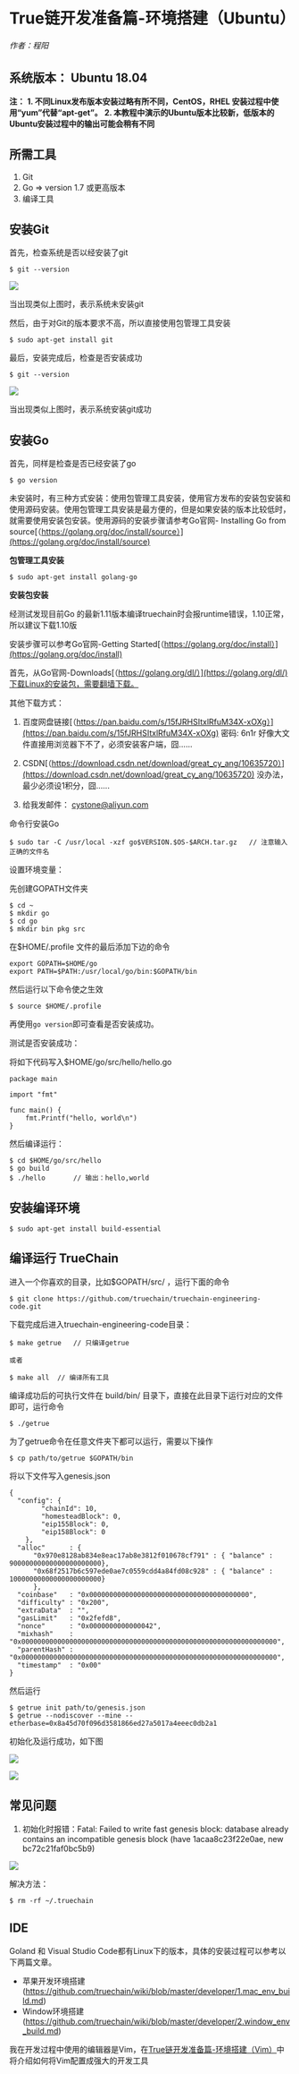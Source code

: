 # True链开发准备篇-环境搭建（Ubuntu）
###### 作者：程阳

## 系统版本： Ubuntu 18.04
**注：**
**1. 不同Linux发布版本安装过略有所不同，CentOS，RHEL 安装过程中使用“yum”代替“apt-get”。**
**2. 本教程中演示的Ubuntu版本比较新，低版本的Ubuntu安装过程中的输出可能会稍有不同**

## 所需工具
1. Git
2. Go => version 1.7 或更高版本
3. 编译工具

## 安装Git
首先，检查系统是否以经安装了git

```
$ git --version
```
![](img/Ubuntu_env_build_01.png)

当出现类似上图时，表示系统未安装git

然后，由于对Git的版本要求不高，所以直接使用包管理工具安装
```
$ sudo apt-get install git
```

最后，安装完成后，检查是否安装成功
```
$ git --version
```
![](img/Ubuntu_env_build_02.png)

当出现类似上图时，表示系统安装git成功

## 安装Go
首先，同样是检查是否已经安装了go
```
$ go version
```
未安装时，有三种方式安装：使用包管理工具安装，使用官方发布的安装包安装和使用源码安装。使用包管理工具安装是最方便的，但是如果安装的版本比较低时，就需要使用安装包安装。使用源码的安装步骤请参考Go官网-
Installing Go from source[（https://golang.org/doc/install/source）](https://golang.org/doc/install/source)

**包管理工具安装**
```
$ sudo apt-get install golang-go
```

**安装包安装**

经测试发现目前Go 的最新1.11版本编译truechain时会报runtime错误，1.10正常，所以建议下载1.10版

安装步骤可以参考Go官网-Getting Started[（https://golang.org/doc/install）](https://golang.org/doc/install)

首先，从Go官网-Downloads[（https://golang.org/dl/）](https://golang.org/dl/)下载Linux的安装包，需要翻墙下载。

其他下载方式：

1. 百度网盘链接[（https://pan.baidu.com/s/15fJRHSItxlRfuM34X-xOXg）](https://pan.baidu.com/s/15fJRHSItxlRfuM34X-xOXg) 密码: 6n1r 好像大文件直接用浏览器下不了，必须安装客户端，囧......

2. CSDN[（https://download.csdn.net/download/great_cy_ang/10635720）](https://download.csdn.net/download/great_cy_ang/10635720) 没办法，最少必须设1积分，囧......

3. 给我发邮件： cystone@aliyun.com

命令行安装Go
```
$ sudo tar -C /usr/local -xzf go$VERSION.$OS-$ARCH.tar.gz	// 注意输入正确的文件名
```
设置环境变量：

先创建GOPATH文件夹
```
$ cd ~
$ mkdir go
$ cd go
$ mkdir bin pkg src
```

在$HOME/.profile 文件的最后添加下边的命令
```
export GOPATH=$HOME/go
export PATH=$PATH:/usr/local/go/bin:$GOPATH/bin
```
然后运行以下命令使之生效
```
$ source $HOME/.profile
```
再使用`go version`即可查看是否安装成功。

测试是否安装成功：

将如下代码写入$HOME/go/src/hello/hello.go

```
package main

import "fmt"

func main() {
	fmt.Printf("hello, world\n")
}
```
然后编译运行：
```
$ cd $HOME/go/src/hello
$ go build
$ ./hello		// 输出：hello,world
```

## 安装编译环境

```
$ sudo apt-get install build-essential
```

## 编译运行 TrueChain

进入一个你喜欢的目录，比如$GOPATH/src/ ，运行下面的命令
```
$ git clone https://github.com/truechain/truechain-engineering-code.git
```
下载完成后进入truechain-engineering-code目录：
```
$ make getrue	// 只编译getrue

或者

$ make all	// 编译所有工具
```
编译成功后的可执行文件在 build/bin/ 目录下，直接在此目录下运行对应的文件即可，运行命令
```
$ ./getrue
```
为了getrue命令在任意文件夹下都可以运行，需要以下操作

```
$ cp path/to/getrue $GOPATH/bin
```

将以下文件写入genesis.json

```
{
  "config": {
        "chainId": 10,
        "homesteadBlock": 0,
        "eip155Block": 0,
        "eip158Block": 0
    },
  "alloc"      : {
	  "0x970e8128ab834e8eac17ab8e3812f010678cf791" : { "balance" : 90000000000000000000000},
	  "0x68f2517b6c597ede0ae7c0559cdd4a84fd08c928" : { "balance" : 10000000000000000000000}
	  },
  "coinbase"   : "0x0000000000000000000000000000000000000000",
  "difficulty" : "0x200",
  "extraData"  : "",
  "gasLimit"   : "0x2fefd8",
  "nonce"      : "0x0000000000000042",
  "mixhash"    : "0x0000000000000000000000000000000000000000000000000000000000000000",
  "parentHash" : "0x0000000000000000000000000000000000000000000000000000000000000000",
  "timestamp"  : "0x00"
}
```
然后运行

```
$ getrue init path/to/genesis.json
$ getrue --nodiscover --mine --etherbase=0x8a45d70f096d3581866ed27a5017a4eeec0db2a1
```
初始化及运行成功，如下图

![](img/Ubuntu_env_build_04.png)

![](img/Ubuntu_env_build_05.png)

## 常见问题
1. 初始化时报错：Fatal: Failed to write fast genesis block: database already contains an incompatible genesis block (have 1acaa8c23f22e0ae, new bc72c21faf0bc5b9)

![](img/Ubuntu_env_build_03.png)

解决方法：
```
$ rm -rf ~/.truechain
```

## IDE
Goland 和 Visual Studio Code都有Linux下的版本，具体的安装过程可以参考以下两篇文章。
- 苹果开发环境搭建(https://github.com/truechain/wiki/blob/master/developer/1.mac_env_build.md)
- Window环境搭建(https://github.com/truechain/wiki/blob/master/developer/2.window_env_build.md)

我在开发过程中使用的编辑器是Vim，在[True链开发准备篇-环境搭建（Vim）]()中将介绍如何将Vim配置成强大的开发工具
